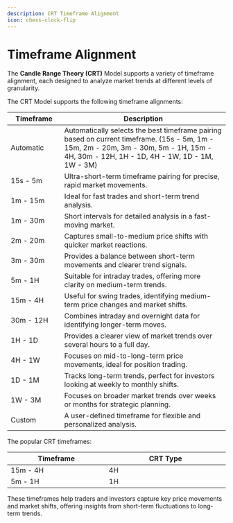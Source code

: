 ```yaml
---
description: CRT Timeframe Alignment
icon: chess-clock-flip
---
```


# Timeframe Alignment

The **Candle Range Theory (CRT)** Model supports a variety of timeframe alignment, each designed to analyze market trends at different levels of granularity.

The CRT Model supports the following timeframe alignments:

<table><thead><tr><th width="107.45703125">Timeframe</th><th>Description</th></tr></thead><tbody><tr><td>Automatic</td><td>Automatically selects the best timeframe pairing based on current timeframe. (15s - 5m, 1m - 15m, 2m - 20m, 3m - 30m, 5m - 1H, 15m - 4H, 30m - 12H, 1H - 1D, 4H - 1W, 1D - 1M, 1W - 3M)</td></tr><tr><td>15s - 5m</td><td>Ultra-short-term timeframe pairing for precise, rapid market movements.</td></tr><tr><td>1m - 15m</td><td>Ideal for fast trades and short-term trend analysis.</td></tr><tr><td>1m - 30m</td><td>Short intervals for detailed analysis in a fast-moving market.</td></tr><tr><td>2m - 20m</td><td>Captures small-to-medium price shifts with quicker market reactions.</td></tr><tr><td>3m - 30m</td><td>Provides a balance between short-term movements and clearer trend signals.</td></tr><tr><td>5m - 1H</td><td>Suitable for intraday trades, offering more clarity on medium-term trends.</td></tr><tr><td>15m - 4H</td><td>Useful for swing trades, identifying medium-term price changes and market shifts.</td></tr><tr><td>30m - 12H</td><td>Combines intraday and overnight data for identifying longer-term moves.</td></tr><tr><td>1H - 1D</td><td>Provides a clearer view of market trends over several hours to a full day.</td></tr><tr><td>4H - 1W</td><td>Focuses on mid-to-long-term price movements, ideal for position trading.</td></tr><tr><td>1D - 1M</td><td>Tracks long-term trends, perfect for investors looking at weekly to monthly shifts.</td></tr><tr><td>1W - 3M</td><td>Focuses on broader market trends over weeks or months for strategic planning.</td></tr><tr><td>Custom</td><td>A user-defined timeframe for flexible and personalized analysis.</td></tr></tbody></table>

The popular CRT timeframes:

<table><thead><tr><th width="388.6796875">Timeframe</th><th width="579.51171875">CRT Type</th></tr></thead><tbody><tr><td>15m - 4H</td><td>4H</td></tr><tr><td>5m - 1H</td><td>1H</td></tr></tbody></table>

These timeframes help traders and investors capture key price movements and market shifts, offering insights from short-term fluctuations to long-term trends.
